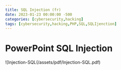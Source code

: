 ```yaml
---
title: SQL Injection (fr)
date: 2023-01-23 00:00:00 -500
categories: [cybersecurity,hacking]
tags: [cybersecurity,hacking,PHP,SQL,SQLIjenction]
---
```


# PowerPoint SQL Injection

![Injection-SQL(/assets/pdf/Injection-SQL.pdf)